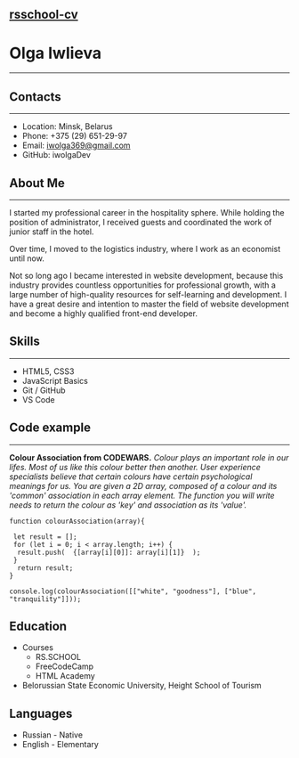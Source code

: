 [rsschool-cv](https://iwolgaDev.github.io/rsschool-cv/)
---
# Olga Iwlieva
---
## Contacts
--- 
* Location: Minsk, Belarus
* Phone: +375 (29) 651-29-97
* Email: iwolga369@gmail.com
* GitHub: iwolgaDev

## About Me
***

I started my professional career in the hospitality sphere. While holding the position of administrator, I received guests and coordinated the work of junior staff in the hotel.

Over time, I moved to the logistics industry, where I work as an economist until now.

Not so long ago I became interested in website development, because this industry provides countless opportunities for professional growth, with a large number of high-quality resources for self-learning and development. I have a great desire and intention to master the field of website development and become a highly qualified front-end developer.

## Skills
***

* HTML5, CSS3
* JavaScript Basics
* Git / GitHub
* VS Code

## Code example
***
__Colour Association from CODEWARS.__
*Colour plays an important role in our lifes. Most of us like this colour better then another. User experience specialists believe that certain colours have 
certain psychological meanings for us.
You are given a 2D array, composed of a colour and its 'common' association in 
each array element. The function you will write needs to return the colour as 'key' and association as its 'value'.*
```
function colourAssociation(array){
  
 let result = [];
 for (let i = 0; i < array.length; i++) {
  result.push(  {[array[i][0]]: array[i][1]}  );
 }
  return result;
}

console.log(colourAssociation([["white", "goodness"], ["blue", "tranquility"]]));
```

## Education

* Courses
    * RS.SCHOOL
    * FreeCodeCamp
    * HTML Academy
* Belorussian State Economic University, Height School of Tourism

## Languages

* Russian - Native
* English - Elementary





